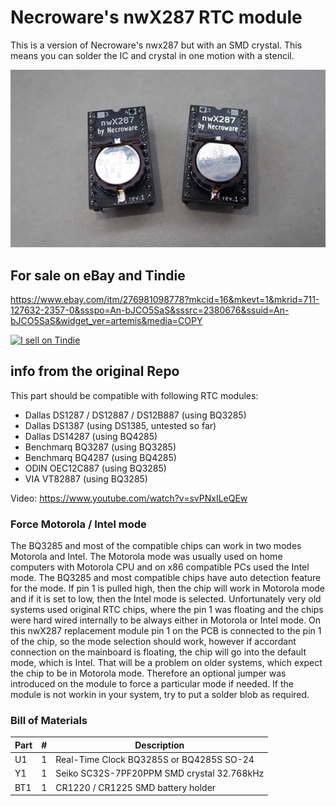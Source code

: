 # Necroware's nwX287 RTC module

This is a version of Necroware's nwx287 but with an SMD crystal. This means you can solder the IC and crystal in one motion with a stencil.

![photo](./images/top.jpg)

## For sale on eBay and Tindie
https://www.ebay.com/itm/276981098778?mkcid=16&mkevt=1&mkrid=711-127632-2357-0&ssspo=An-bJCO5SaS&sssrc=2380676&ssuid=An-bJCO5SaS&widget_ver=artemis&media=COPY

<a href="https://www.tindie.com/stores/pcrestoration/?ref=offsite_badges&utm_source=sellers_PCRestoration&utm_medium=badges&utm_campaign=badge_large"><img src="https://d2ss6ovg47m0r5.cloudfront.net/badges/tindie-larges.png" alt="I sell on Tindie" width="200" height="104"></a>

## info from the original Repo

This part should be compatible with following RTC modules:

* Dallas DS1287 / DS12887 / DS12B887 (using BQ3285)
* Dallas DS1387 (using DS1385, untested so far)
* Dallas DS14287 (using BQ4285)
* Benchmarq BQ3287 (using BQ3285)
* Benchmarq BQ4287 (using BQ4285)
* ODIN OEC12C887 (using BQ3285)
* VIA VT82887 (using BQ3285)

Video: https://www.youtube.com/watch?v=svPNxILeQEw

### Force Motorola / Intel mode

The BQ3285 and most of the compatible chips can work in two modes Motorola and
Intel. The Motorola mode was usually used on home computers with Motorola CPU
and on x86 compatible PCs used the Intel mode. The BQ3285 and most compatible
chips have auto detection feature for the mode. If pin 1 is pulled high, then
the chip will work in Motorola mode and if it is set to low, then the Intel
mode is selected. Unfortunately very old systems used original RTC chips, where
the pin 1 was floating and the chips were hard wired internally to be always
either in Motorola or Intel mode. On this nwX287 replacement module pin 1 on
the PCB is connected to the pin 1 of the chip, so the mode selection should
work, however if accordant connection on the mainboard is floating, the chip
will go into the default mode, which is Intel. That will be a problem on older
systems, which expect the chip to be in Motorola mode. Therefore an optional
jumper was introduced on the module to force a particular mode if needed. If
the module is not workin in your system, try to put a solder blob as required.

### Bill of Materials

Part | # | Description
-----|---|-----------------------------------------
U1   | 1 | Real-Time Clock BQ3285S or BQ4285S SO-24
Y1   | 1 | Seiko SC32S-7PF20PPM SMD crystal 32.768kHz
BT1  | 1 | CR1220 / CR1225 SMD battery holder








